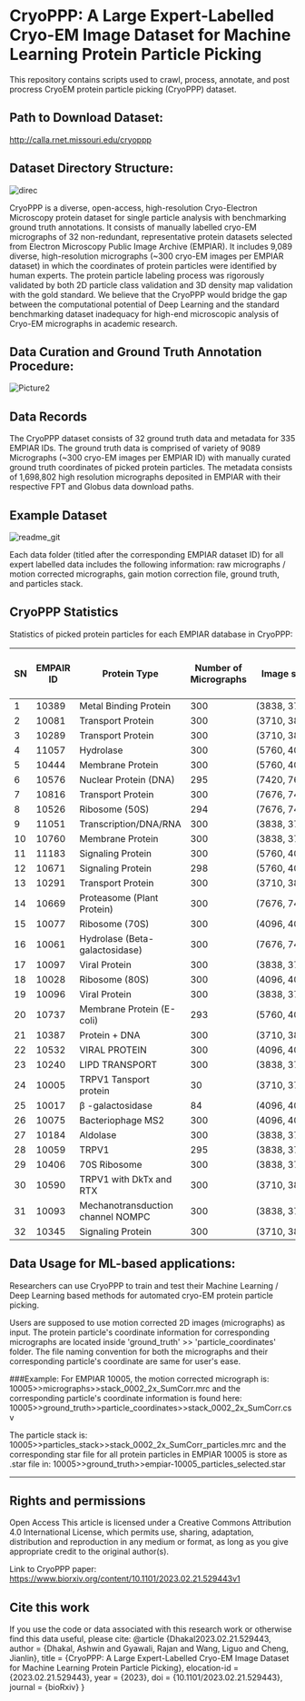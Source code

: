 # CryoPPP: A Large Expert-Labelled Cryo-EM Image Dataset for Machine Learning Protein Particle Picking 
This repository contains scripts used to crawl, process, annotate, and post procress CryoEM protein particle picking (CryoPPP) dataset.

## Path to Download Dataset:
http://calla.rnet.missouri.edu/cryoppp

## Dataset Directory Structure:

![direc](https://user-images.githubusercontent.com/24986485/214904761-94030d5e-ff8a-4286-a2d5-e6c2466195e0.jpg)


CryoPPP is a diverse, open-access, high-resolution Cryo-Electron Microscopy protein dataset for single particle analysis with benchmarking ground truth annotations. It consists of manually labelled cryo-EM micrographs of 32 non-redundant, representative protein datasets selected from Electron Microscopy Public Image Archive (EMPIAR). It includes 9,089 diverse, high-resolution micrographs (~300 cryo-EM images per EMPIAR dataset) in which the coordinates of protein particles were identified by human experts. The protein particle labeling process was rigorously validated by both 2D particle class validation and 3D density map validation with the gold standard. We believe that the CryoPPP would bridge the gap between the computational potential of Deep Learning and the standard benchmarking dataset inadequacy for high-end microscopic analysis of Cryo-EM micrographs in academic research. 

## Data Curation and Ground Truth Annotation Procedure:

![Picture2](https://user-images.githubusercontent.com/24986485/219126688-016db1be-f6d0-427b-87b6-aecc25c43f28.jpg)

## Data Records

The CryoPPP dataset consists of 32 ground truth data and metadata for 335 EMPIAR IDs. The ground truth data is comprised of variety of 9089 Micrographs (~300 cryo-EM images per EMPIAR ID) with manually curated ground truth coordinates of picked protein particles. The metadata consists of 1,698,802 high resolution micrographs deposited in EMPIAR with their respective FPT and Globus data download paths.

## Example Dataset
![readme_git](https://user-images.githubusercontent.com/24986485/221086867-0e69b680-692e-4892-9bb9-2e31ef03cdeb.jpg)


Each data folder (titled after the corresponding EMPIAR dataset ID) for all expert labelled data includes the following information: raw micrographs / motion corrected micrographs, gain motion correction file, ground truth, and particles stack. 


## CryoPPP Statistics
Statistics of picked protein particles for each EMPIAR database in CryoPPP: 

| SN | EMPAIR ID | Protein Type                      | Number of Micrographs | Image size   | Particle Diameter (A) | Particle Diameter (px) | Number of True Protein Particles |
| -- | --------- | --------------------------------- | --------------------- | ------------ | --------------------- | ---------------------- | -------------------------------- |
| 1  | 10389     | Metal Binding Protein             | 300                   | (3838, 3710) | 200                   | 313                    | 10870                            |
| 2  | 10081     | Transport Protein                 | 300                   | (3710, 3838) | 200                   | 154                    | 39352                            |
| 3  | 10289     | Transport Protein                 | 300                   | (3710, 3838) | 200                   | 162                    | 61517                            |
| 4  | 11057     | Hydrolase                         | 300                   | (5760, 4092) | 140                   | 186                    | 45219                            |
| 5  | 10444     | Membrane Protein                  | 300                   | (5760, 4092) | 180                   | 217                    | 58731                            |
| 6  | 10576     | Nuclear Protein (DNA)             | 295                   | (7420, 7676) | 180                   | 265                    | 75220                            |
| 7  | 10816     | Transport Protein                 | 300                   | (7676, 7420) | 180                   | 359                    | 45363                            |
| 8  | 10526     | Ribosome (50S)                    | 294                   | (7676, 7420) | 400                   | 482                    | 3265                             |
| 9  | 11051     | Transcription/DNA/RNA             | 300                   | (3838, 3710) | 180                   | 214                    | 83227                            |
| 10 | 10760     | Membrane Protein                  | 300                   | (3838, 3710) | 130                   | 106                    | 173664                           |
| 11 | 11183     | Signaling Protein                 | 300                   | (5760, 4092) | 140                   | 159                    | 80014                            |
| 12 | 10671     | Signaling Protein                 | 298                   | (5760, 4092) | 110                   | 133                    | 69012                            |
| 13 | 10291     | Transport Protein                 | 300                   | (3710, 3838) | 160                   | 130                    | 99808                            |
| 14 | 10669     | Proteasome (Plant Protein)        | 300                   | (7676, 7420) | 500                   | 730                    | 19660                            |
| 15 | 10077     | Ribosome (70S)                    | 300                   | (4096, 4096) | 250                   | 216                    | 31919                            |
| 16 | 10061     | Hydrolase (Beta-galactosidase)    | 300                   | (7676, 7420) | 150                   | 471                    | 35218                            |
| 17 | 10097     | Viral Protein                     | 300                   | (3838, 3710) | 140                   | 107                    | 58629                            |
| 18 | 10028     | Ribosome (80S)                    | 300                   | (4096, 4096) | 300                   | 224                    | 26391                            |
| 19 | 10096     | Viral Protein                     | 300                   | (3838, 3710) | 110                   | 84                     | 231351                           |
| 20 | 10737     | Membrane Protein (E-coli)         | 293                   | (5760, 4092) | 179                   | 179                    | 59265                            |
| 21 | 10387     | Protein + DNA                     | 300                   | (3710, 3838) | 168                   | 213                    | 101778                           |
| 22 | 10532     | VIRAL PROTEIN                     | 300                   | (4096, 4096) | 179                   | 174                    | 87933                            |
| 23 | 10240     | LIPD TRANSPORT                    | 300                   | (3838, 3710) | 170                   | 156                    | 85958                            |
| 24 | 10005     | TRPV1 Tansport protein            | 30                    | (3710, 3710) | 172                   | 142                    | 5374                             |
| 25 | 10017     | β -galactosidase                  | 84                    | (4096, 4096) | 190                   | 108                    | 49391                            |
| 26 | 10075     | Bacteriophage MS2                 | 300                   | (4096, 4096) | 270                   | 233                    | 12682                            |
| 27 | 10184     | Aldolase                          | 300                   | (3838, 3710) | 100                   | 118                    | 219849                           |
| 28 | 10059     | TRPV1                             | 295                   | (3838, 3710) | 160                   | 132                    | 190398                           |
| 29 | 10406     | 70S Ribosome                      | 300                   | (3838, 3710) | 226                   | 212                    | 24703                            |
| 30 | 10590     | TRPV1 with DkTx and RTX           | 300                   | (3710, 3838) | 236                   | 158                    | 62493                            |
| 31 | 10093     | Mechanotransduction channel NOMPC | 300                   | (3838, 3710) | 208                   | 172                    | 56394                            |
| 32 | 10345     | Signaling Protein                 | 300                   | (3710, 3838) | 200                   | 149                    | 15894                            |

## Data Usage for ML-based applications:

Researchers can use CryoPPP to train and test their Machine Learning / Deep Learning based methods for automated cryo-EM protein particle picking. 

Users are supposed to use motion corrected 2D images (micrographs) as input. The protein particle's coordinate information for corresponding micrographs are located inside 'ground_truth' >>
'particle_coordinates' folder. The file naming convention for both the micrographs and their corresponding particle's coordinate are same for user's ease. 

###Example: 
For EMPIAR 10005, the motion corrected micrograph is: 10005>>micrographs>>stack_0002_2x_SumCorr.mrc 
and the corresponding particle's coordinate information is found here: 10005>>ground_truth>>particle_coordinates>>stack_0002_2x_SumCorr.csv

The particle stack is: 10005>>particles_stack>>stack_0002_2x_SumCorr_particles.mrc 
and the corresponding star file for all protein particles in EMPIAR 10005 is store as .star file in: 10005>>ground_truth>>empiar-10005_particles_selected.star 


-----

## Rights and permissions
Open Access 
This article is licensed under a Creative Commons Attribution 4.0 International License, which permits use, sharing, adaptation, distribution and reproduction in any medium or format, as long as you give appropriate credit to the original author(s).


Link to CryoPPP paper: https://www.biorxiv.org/content/10.1101/2023.02.21.529443v1

## Cite this work
If you use the code or data associated with this research work or otherwise find this data useful, please cite:
@article {Dhakal2023.02.21.529443,
	author = {Dhakal, Ashwin and Gyawali, Rajan and Wang, Liguo and Cheng, Jianlin},
	title = {CryoPPP: A Large Expert-Labelled Cryo-EM Image Dataset for Machine Learning Protein Particle Picking},
	elocation-id = {2023.02.21.529443},
	year = {2023},
	doi = {10.1101/2023.02.21.529443},
	journal = {bioRxiv}
}

